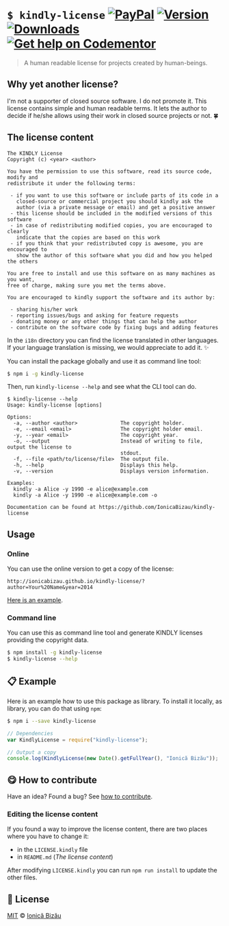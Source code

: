 
# `$ kindly-license` [![PayPal](https://img.shields.io/badge/%24-paypal-f39c12.svg)][paypal-donations] [![Version](https://img.shields.io/npm/v/kindly-license.svg)](https://www.npmjs.com/package/kindly-license) [![Downloads](https://img.shields.io/npm/dt/kindly-license.svg)](https://www.npmjs.com/package/kindly-license) [![Get help on Codementor](https://cdn.codementor.io/badges/get_help_github.svg)](https://www.codementor.io/johnnyb?utm_source=github&utm_medium=button&utm_term=johnnyb&utm_campaign=github)

> A human readable license for projects created by human-beings.

## Why yet another license?

I'm not a supporter of closed source software. I do not promote it. This license contains simple and human readable terms. It lets the author to decide if he/she allows using their work in closed source projects or not. :four_leaf_clover:

## The license content
```
The KINDLY License
Copyright (c) <year> <author>

You have the permission to use this software, read its source code, modify and
redistribute it under the following terms:

 - if you want to use this software or include parts of its code in a
   closed-source or commercial project you should kindly ask the
   author (via a private message or email) and get a positive answer
 - this license should be included in the modified versions of this software
 - in case of redistributing modified copies, you are encouraged to clearly
   indicate that the copies are based on this work
 - if you think that your redistributed copy is awesome, you are encouraged to
   show the author of this software what you did and how you helped the others

You are free to install and use this software on as many machines as you want,
free of charge, making sure you met the terms above.

You are encouraged to kindly support the software and its author by:

 - sharing his/her work
 - reporting issues/bugs and asking for feature requests
 - donating money or any other things that can help the author
 - contribute on the software code by fixing bugs and adding features
```

In the `i18n` directory you can find the license translated in other languages. If your language translation is missing, we would appreciate to add it. :sparkles:


You can install the package globally and use it as command line tool:


```sh
$ npm i -g kindly-license
```


Then, run `kindly-license --help` and see what the CLI tool can do.


```
$ kindly-license --help
Usage: kindly-license [options]

Options:
  -a, --author <author>              The copyright holder.
  -e, --email <email>                The copyright holder email.
  -y, --year <email>                 The copyright year.
  -o, --output                       Instead of writing to file, output the license to
                                     stdout.
  -f, --file <path/to/license/file>  The output file.
  -h, --help                         Displays this help.
  -v, --version                      Displays version information.

Examples:
  kindly -a Alice -y 1990 -e alice@example.com
  kindly -a Alice -y 1990 -e alice@example.com -o

Documentation can be found at https://github.com/IonicaBizau/kindly-license
```

## Usage
### Online

You can use the online version to get a copy of the license:

```
http://ionicabizau.github.io/kindly-license/?author=Your%20Name&year=2014
```

[Here is an example](http://ionicabizau.github.io/kindly-license/?author=Ionic%C4%83%20Biz%C4%83u&year=2014).

### Command line

You can use this as command line tool and generate KINDLY licenses providing the copyright data.

```sh
$ npm install -g kindly-license
$ kindly-license --help
```

## :clipboard: Example


Here is an example how to use this package as library. To install it locally, as library, you can do that using `npm`:

```sh
$ npm i --save kindly-license
```



```js
// Dependencies
var KindlyLicense = require("kindly-license");

// Output a copy
console.log(KindlyLicense(new Date().getFullYear(), "Ionică Bizău"));
```

## :yum: How to contribute
Have an idea? Found a bug? See [how to contribute][contributing].

### Editing the license content

If you found a way to improve the license content, there are two places where you have to change it:


 - in the `LICENSE.kindly` file
 - in `README.md` (*The license content*)


After modifying `LICENSE.kindly` you can run `npm run install` to update the other files.



## :scroll: License

[MIT][license] © [Ionică Bizău][website]

[paypal-donations]: https://www.paypal.com/cgi-bin/webscr?cmd=_s-xclick&hosted_button_id=RVXDDLKKLQRJW
[donate-now]: http://i.imgur.com/6cMbHOC.png

[license]: http://showalicense.com/?fullname=Ionic%C4%83%20Biz%C4%83u%20%3Cbizauionica%40gmail.com%3E%20(http%3A%2F%2Fionicabizau.net)&year=2015#license-mit
[website]: http://ionicabizau.net
[contributing]: /CONTRIBUTING.md
[docs]: /DOCUMENTATION.md
